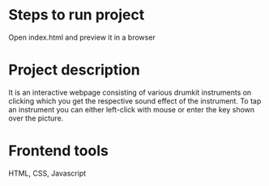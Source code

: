 # Steps to run project
Open index.html and preview it in a browser

# Project description
It is an interactive webpage consisting of various drumkit instruments on clicking which you get the respective sound effect of the instrument. To tap an instrument you can either left-click with mouse or enter the key shown over the picture.

# Frontend tools
HTML, CSS, Javascript
